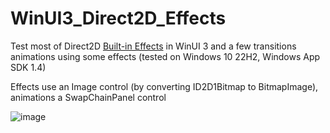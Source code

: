 # WinUI3_Direct2D_Effects

Test most of Direct2D [Built-in Effects](https://learn.microsoft.com/en-us/windows/win32/direct2d/built-in-effects) in WinUI 3 
and a few transitions animations using some effects (tested on Windows 10 22H2, Windows App SDK 1.4)

Effects use an Image control (by converting ID2D1Bitmap to BitmapImage), animations a SwapChainPanel control

![image](https://github.com/castorix/WinUI3_Direct2D_Effects/assets/22345506/26472a4f-56f5-4d63-a240-f60cbf20396c)
